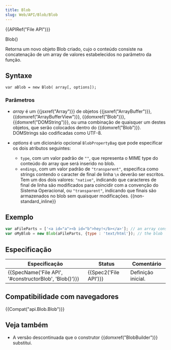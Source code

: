 ```yaml
---
title: Blob
slug: Web/API/Blob/Blob
---
```

{{APIRef("File API")}}

Blob()

Retorna um novo objeto Blob criado, cujo o conteúdo consiste na concatenação de um array de valores estabelecidos no parâmetro da função.

## Syntaxe

```
var aBlob = new Blob( array[, options]);
```

### Parâmetros

- _array_ é um {{jsxref("Array")}} de objetos {{jsxref("ArrayBuffer")}}, {{domxref("ArrayBufferView")}}, {{domxref("Blob")}}, {{domxref("DOMString")}}, ou uma combinação de quaisquer um destes objetos, que serão colocados dentro do {{domxref("Blob")}}. DOMStrings são codificadas como UTF-8.
- _options_ é um dicionário opcional `BlobPropertyBag` que pode especificar os dois atributos seguintes:

  - `type`, com um valor padrão de `""`, que representa o MIME type do conteúdo do array que será inserido no blob.
  - `endings`, com um valor padrão de `"transparent"`, especifica como strings contendo o caracter de final de linha `\n` deverão ser escritos. Tem um dos dois valores: `"native"`, indicando que caracteres de final de linha são modificados para coincidir com a convenção do Sistema Operacional, ou `"transparent"`, indicando que finais são armazenados no blob sem quaisquer modificações. {{non-standard_inline}}

## Exemplo

```js
var aFileParts = ['<a id="a"><b id="b">hey!</b></a>']; // an array consisting of a single DOMString
var oMyBlob = new Blob(aFileParts, {type : 'text/html'}); // the blob
```

## Especificação

| Especificação                                                            | Status                       | Comentário         |
| ------------------------------------------------------------------------ | ---------------------------- | ------------------ |
| {{SpecName('File API', '#constructorBlob', 'Blob()')}} | {{Spec2('File API')}} | Definição inicial. |

## Compatibilidade com navegadores

{{Compat("api.Blob.Blob")}}

## Veja também

- A versão descontinuada que o construtor {{domxref("BlobBuilder")}} substitui.
